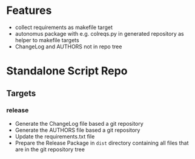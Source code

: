 # Features
- collect requirements as makefile target
- autonomus package with e.g. colreqs.py in generated repository as helper to makefile targets
- ChangeLog and AUTHORS not in repo tree

# Standalone Script Repo
## Targets
### release
* Generate the ChangeLog file based a git repository
* Generate the AUTHORS file based a git repository
* Update the requirements.txt file
* Prepare the Release Package in `dist` directory containing all files that are in the git repository tree